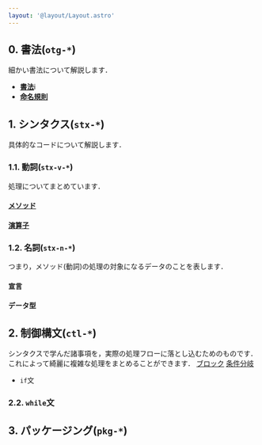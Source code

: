 ```yaml
---
layout: '@layout/Layout.astro'
---
```


## 0. 書法(`otg-*`)
細かい書法について解説します．
* [**書法**](/b/lang/f/ruby/otg-notation)i
* [**命名規則**](/b/lang/f/ruby/otg-naming)

## 1. シンタクス(`stx-*`)
具体的なコードについて解説します．
### 1.1. 動詞(`stx-v-*`)
処理についてまとめています．
#### [**メソッド**](/b/lang/f/stx-v-method)
#### [**演算子**](/b/lang/f/stx-v-operator)

### 1.2. 名詞(`stx-n-*`)
つまり，メソッド(動詞)の処理の対象になるデータのことを表します．
#### 宣言

#### データ型

## 2. 制御構文(`ctl-*`)
シンタクスで学んだ諸事項を，実際の処理フローに落とし込むためのものです．
これによって綺麗に複雑な処理をまとめることができます．
[ブロック](/b/lang/f/ruby/ctl-block)
[条件分岐](/b/lang/f/ruby/ctl-conditionalbranch)
* `if`文
### 2.2. `while`文

## 3. パッケージング(`pkg-*`)